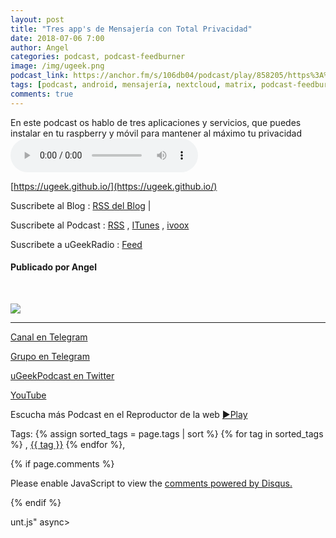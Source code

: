 ```yaml
---
layout: post
title: "Tres app's de Mensajería con Total Privacidad"
date: 2018-07-06 7:00
author: Angel
categories: podcast, podcast-feedburner
image: /img/ugeek.png
podcast_link: https://anchor.fm/s/106db04/podcast/play/858205/https%3A%2F%2Fd3ctxlq1ktw2nl.cloudfront.net%2Fstaging%2F2018-6-6%2F3-Aplicaciones-de-Mensajer-a-c-505dbc31d87a8.m4a
tags: [podcast, android, mensajería, nextcloud, matrix, podcast-feedburner]
comments: true
---
```

En este podcast os hablo de tres aplicaciones y servicios, que puedes instalar en tu raspberry y móvil para mantener al máximo tu privacidad
<audio controls>
  <source src="https://anchor.fm/s/106db04/podcast/play/858205/https%3A%2F%2Fd3ctxlq1ktw2nl.cloudfront.net%2Fstaging%2F2018-6-6%2F3-Aplicaciones-de-Mensajer-a-c-505dbc31d87a8.m4a">
Your browser does not support the audio element.
</audio>

[https://ugeek.github.io/](https://ugeek.github.io/)

Suscribete al Blog :  [RSS del Blog](http://feeds.feedburner.com/uGeekBlog) |

Suscribete al Podcast :  [RSS](http://feeds.feedburner.com/ugeek) , [ITunes](https://itunes.apple.com/us/podcast/ugeek/id1201421866?mt=2) , [ivoox](https://www.ivoox.com/podcast-ugeek_sq_f1383493_1.html)  

Suscribete a uGeekRadio : [Feed](http://feeds.feedburner.com/uGeekRadio)  

#### Publicado por Angel  

<br>

<!-- ------------------------------------- url del podcast -------------------------------------------  -->


<!-- -------------------------------------Imagen -------------------------------------------  -->

![](http://)



<!-- -------------------------------------Descripción del podcast -------------------------------------------  -->

  


<!-- -------------------------------------Aquí abajo los Comentarios -------------------------------------------  -->



  ---

[Canal en Telegram](https://t.me/uGeek)  

[Grupo en Telegram](https://t.me/uGeekPodcast)  

[uGeekPodcast en Twitter](https://twitter.com/ugeekpodcast)  

[YouTube](https://www.youtube.com/channel/UCVmGqdwOeswJ55IFmsYNlww)  

Escucha más Podcast en el Reproductor de la web [►Play](https://ugeek.github.io/podcasts/)  


Tags: {% assign sorted_tags = page.tags | sort %} {% for tag in sorted_tags %} , <span class="tag"><a href="/tag#{{ tag }}">{{ tag }}</a></span> {% endfor %},


{% if page.comments %}
<div id="disqus_thread"></div>
<script>

/**
*  RECOMMENDED CONFIGURATION VARIABLES: EDIT AND UNCOMMENT THE SECTION BELOW TO INSERT DYNAMIC VALUES FROM YOUR PLATFORM OR CMS.
*  LEARN WHY DEFINING THESE VARIABLES IS IMPORTANT: https://disqus.com/admin/universalcode/#configuration-variables*/
/*
var disqus_config = function () {
this.page.url = PAGE_URL;  // Replace PAGE_URL with your page's canonical URL variable
this.page.identifier = PAGE_IDENTIFIER; // Replace PAGE_IDENTIFIER with your page's unique identifier variable
};
*/
(function() { // DON'T EDIT BELOW THIS LINE
var d = document, s = d.createElement('script');
s.src = 'https://https-angelbcn-github-io-ugeek.disqus.com/embed.js';
s.setAttribute('data-timestamp', +new Date());
(d.head || d.body).appendChild(s);
})();
</script>
<noscript>Please enable JavaScript to view the <a href="https://disqus.com/?ref_noscript">comments powered by Disqus.</a></noscript>

{% endif %}

<script id="dsq-count-scr" src="//https-angelbcn-github-io-ugeek.disqus.com/count.js" async></script>
unt.js" async></script>

